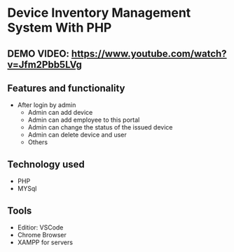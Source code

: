 # Device Inventory Management System With PHP
## DEMO VIDEO: https://www.youtube.com/watch?v=Jfm2Pbb5LVg

## Features and functionality
* After login by admin 
  - Admin can add device
  - Admin can add employee to this portal
  - Admin can change the status of the issued device 
  - Admin can delete device and user 
  - Others
  
## Technology used 
* PHP
* MYSql

## Tools 
* Editior: VSCode
* Chrome Browser
* XAMPP for servers
